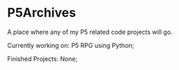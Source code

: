 # P5Archives
A place where any of my P5 related code projects will go.

Currently working on: P5 RPG using Python;

Finished Projects: None;
